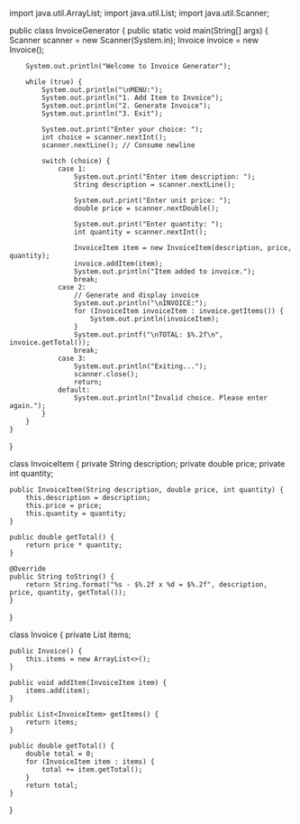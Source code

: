 import java.util.ArrayList;
import java.util.List;
import java.util.Scanner;

public class InvoiceGenerator {
    public static void main(String[] args) {
        Scanner scanner = new Scanner(System.in);
        Invoice invoice = new Invoice();

        System.out.println("Welcome to Invoice Generator");

        while (true) {
            System.out.println("\nMENU:");
            System.out.println("1. Add Item to Invoice");
            System.out.println("2. Generate Invoice");
            System.out.println("3. Exit");

            System.out.print("Enter your choice: ");
            int choice = scanner.nextInt();
            scanner.nextLine(); // Consume newline

            switch (choice) {
                case 1:
                    System.out.print("Enter item description: ");
                    String description = scanner.nextLine();

                    System.out.print("Enter unit price: ");
                    double price = scanner.nextDouble();

                    System.out.print("Enter quantity: ");
                    int quantity = scanner.nextInt();

                    InvoiceItem item = new InvoiceItem(description, price, quantity);
                    invoice.addItem(item);
                    System.out.println("Item added to invoice.");
                    break;
                case 2:
                    // Generate and display invoice
                    System.out.println("\nINVOICE:");
                    for (InvoiceItem invoiceItem : invoice.getItems()) {
                        System.out.println(invoiceItem);
                    }
                    System.out.printf("\nTOTAL: $%.2f\n", invoice.getTotal());
                    break;
                case 3:
                    System.out.println("Exiting...");
                    scanner.close();
                    return;
                default:
                    System.out.println("Invalid choice. Please enter again.");
            }
        }
    }
}

class InvoiceItem {
    private String description;
    private double price;
    private int quantity;

    public InvoiceItem(String description, double price, int quantity) {
        this.description = description;
        this.price = price;
        this.quantity = quantity;
    }

    public double getTotal() {
        return price * quantity;
    }

    @Override
    public String toString() {
        return String.format("%s - $%.2f x %d = $%.2f", description, price, quantity, getTotal());
    }
}

class Invoice {
    private List<InvoiceItem> items;

    public Invoice() {
        this.items = new ArrayList<>();
    }

    public void addItem(InvoiceItem item) {
        items.add(item);
    }

    public List<InvoiceItem> getItems() {
        return items;
    }

    public double getTotal() {
        double total = 0;
        for (InvoiceItem item : items) {
            total += item.getTotal();
        }
        return total;
    }
}

